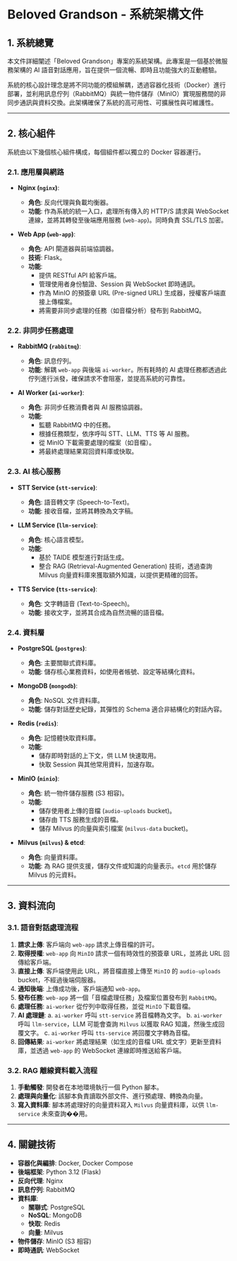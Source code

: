 # Beloved Grandson - 系統架構文件

## 1. 系統總覽

本文件詳細闡述「Beloved Grandson」專案的系統架構。此專案是一個基於微服務架構的 AI 語音對話應用，旨在提供一個流暢、即時且功能強大的互動體驗。

系統的核心設計理念是將不同功能的模組解耦，透過容器化技術（Docker）進行部署，並利用訊息佇列（RabbitMQ）與統一物件儲存（MinIO）實現服務間的非同步通訊與資料交換。此架構確保了系統的高可用性、可擴展性與可維護性。

---

## 2. 核心組件

系統由以下幾個核心組件構成，每個組件都以獨立的 Docker 容器運行。

### 2.1. 應用層與網路

-   **Nginx (`nginx`)**:
    -   **角色**: 反向代理與負載均衡器。
    -   **功能**: 作為系統的統一入口，處理所有傳入的 HTTP/S 請求與 WebSocket 連線，並將其轉發至後端應用服務 (`web-app`)。同時負責 SSL/TLS 加密。

-   **Web App (`web-app`)**:
    -   **角色**: API 閘道器與前端協調器。
    -   **技術**: Flask。
    -   **功能**:
        -   提供 RESTful API 給客戶端。
        -   管理使用者身份驗證、Session 與 WebSocket 即時通訊。
        -   作為 MinIO 的預簽章 URL (Pre-signed URL) 生成器，授權客戶端直接上傳檔案。
        -   將需要非同步處理的任務（如音檔分析）發布到 RabbitMQ。

### 2.2. 非同步任務處理

-   **RabbitMQ (`rabbitmq`)**:
    -   **角色**: 訊息佇列。
    -   **功能**: 解耦 `web-app` 與後端 `ai-worker`。所有耗時的 AI 處理任務都透過此佇列進行派發，確保請求不會阻塞，並提高系統的可靠性。

-   **AI Worker (`ai-worker`)**:
    -   **角色**: 非同步任務消費者與 AI 服務協調器。
    -   **功能**:
        -   監聽 RabbitMQ 中的任務。
        -   根據任務類型，依序呼叫 STT、LLM、TTS 等 AI 服務。
        -   從 MinIO 下載需要處理的檔案（如音檔）。
        -   將最終處理結果寫回資料庫或快取。

### 2.3. AI 核心服務

-   **STT Service (`stt-service`)**:
    -   **角色**: 語音轉文字 (Speech-to-Text)。
    -   **功能**: 接收音檔，並將其轉換為文字稿。

-   **LLM Service (`llm-service`)**:
    -   **角色**: 核心語言模型。
    -   **功能**:
        -   基於 TAIDE 模型進行對話生成。
        -   整合 RAG (Retrieval-Augmented Generation) 技術，透過查詢 Milvus 向量資料庫來獲取額外知識，以提供更精確的回答。

-   **TTS Service (`tts-service`)**:
    -   **角色**: 文字轉語音 (Text-to-Speech)。
    -   **功能**: 接收文字，並將其合成為自然流暢的語音檔。

### 2.4. 資料層

-   **PostgreSQL (`postgres`)**:
    -   **角色**: 主要關聯式資料庫。
    -   **功能**: 儲存核心業務資料，如使用者帳號、設定等結構化資料。

-   **MongoDB (`mongodb`)**:
    -   **角色**: NoSQL 文件資料庫。
    -   **功能**: 儲存對話歷史紀錄，其彈性的 Schema 適合非結構化的對話內容。

-   **Redis (`redis`)**:
    -   **角色**: 記憶體快取資料庫。
    -   **功能**:
        -   儲存即時對話的上下文，供 LLM 快速取用。
        -   快取 Session 與其他常用資料，加速存取。

-   **MinIO (`minio`)**:
    -   **角色**: 統一物件儲存服務 (S3 相容)。
    -   **功能**:
        -   儲存使用者上傳的音檔 (`audio-uploads` bucket)。
        -   儲存由 TTS 服務生成的音檔。
        -   儲存 Milvus 的向量與索引檔案 (`milvus-data` bucket)。

-   **Milvus (`milvus`) & etcd**:
    -   **角色**: 向量資料庫。
    -   **功能**: 為 RAG 提供支援，儲存文件或知識的向量表示。`etcd` 用於儲存 Milvus 的元資料。

---

## 3. 資料流向

### 3.1. 語音對話處理流程

1.  **請求上傳**: 客戶端向 `web-app` 請求上傳音檔的許可。
2.  **取得授權**: `web-app` 向 `MinIO` 請求一個有時效性的預簽章 URL，並將此 URL 回傳給客戶端。
3.  **直接上傳**: 客戶端使用此 URL，將音檔直接上傳至 `MinIO` 的 `audio-uploads` bucket，不經過後端伺服器。
4.  **通知後端**: 上傳成功後，客戶端通知 `web-app`。
5.  **發布任務**: `web-app` 將一個「音檔處理任務」及檔案位置發布到 `RabbitMQ`。
6.  **處理任務**: `ai-worker` 從佇列中取得任務，並從 `MinIO` 下載音檔。
7.  **AI 處理鏈**:
    a. `ai-worker` 呼叫 `stt-service` 將音檔轉為文字。
    b. `ai-worker` 呼叫 `llm-service`，LLM 可能會查詢 `Milvus` 以獲取 RAG 知識，然後生成回覆文字。
    c. `ai-worker` 呼叫 `tts-service` 將回覆文字轉為音檔。
8.  **回傳結果**: `ai-worker` 將處理結果（如生成的音檔 URL 或文字）更新至資料庫，並透過 `web-app` 的 WebSocket 連線即時推送給客戶端。

### 3.2. RAG 離線資料載入流程

1.  **手動觸發**: 開發者在本地環境執行一個 Python 腳本。
2.  **處理與向量化**: 該腳本負責讀取外部文件、進行預處理、轉換為向量。
3.  **寫入資料庫**: 腳本將處理好的向量資料寫入 `Milvus` 向量資料庫，以供 `llm-service` 未來查詢��用。

---

## 4. 關鍵技術

-   **容器化與編排**: Docker, Docker Compose
-   **後端框架**: Python 3.12 (Flask)
-   **反向代理**: Nginx
-   **訊息佇列**: RabbitMQ
-   **資料庫**:
    -   **關聯式**: PostgreSQL
    -   **NoSQL**: MongoDB
    -   **快取**: Redis
    -   **向量**: Milvus
-   **物件儲存**: MinIO (S3 相容)
-   **即時通訊**: WebSocket
